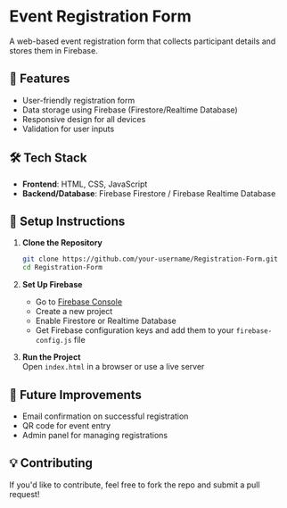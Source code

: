 # Event Registration Form

A web-based event registration form that collects participant details and stores them in Firebase.

## 🚀 Features
- User-friendly registration form
- Data storage using Firebase (Firestore/Realtime Database)
- Responsive design for all devices
- Validation for user inputs

## 🛠 Tech Stack
- **Frontend**: HTML, CSS, JavaScript
- **Backend/Database**: Firebase Firestore / Firebase Realtime Database

## 📌 Setup Instructions

1. **Clone the Repository**  
   ```bash
   git clone https://github.com/your-username/Registration-Form.git
   cd Registration-Form
   ```  

2. **Set Up Firebase**  
   - Go to [Firebase Console](https://console.firebase.google.com/)  
   - Create a new project  
   - Enable Firestore or Realtime Database  
   - Get Firebase configuration keys and add them to your `firebase-config.js` file  

3. **Run the Project**  
   Open `index.html` in a browser or use a live server  

## 📝 Future Improvements
- Email confirmation on successful registration
- QR code for event entry
- Admin panel for managing registrations

## 💡 Contributing
If you'd like to contribute, feel free to fork the repo and submit a pull request!


